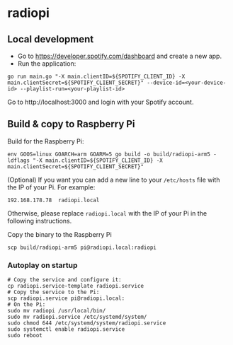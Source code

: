 # radiopi

## Local development

* Go to https://developer.spotify.com/dashboard and create a new app.
* Run the application:

```shell
go run main.go "-X main.clientID=${SPOTIFY_CLIENT_ID} -X main.clientSecret=${SPOTIFY_CLIENT_SECRET}" --device-id=<your-device-id> --playlist-run=<your-playlist-id>
```

Go to http://localhost:3000 and login with your Spotify account.

## Build & copy to Raspberry Pi

Build for the Raspberry Pi:

```shell
env GOOS=linux GOARCH=arm GOARM=5 go build -o build/radiopi-arm5 -ldflags "-X main.clientID=${SPOTIFY_CLIENT_ID} -X main.clientSecret=${SPOTIFY_CLIENT_SECRET}"
```

(Optional) If you want you can add a new line to your `/etc/hosts` file with the IP of your Pi. For example:
```text
192.168.178.78  radiopi.local
```

Otherwise, please replace `radiopi.local` with the IP of your Pi in the following instructions.

Copy the binary to the Raspberry Pi
```shell
scp build/radiopi-arm5 pi@radiopi.local:radiopi
```

### Autoplay on startup

```shell
# Copy the service and configure it:
cp radiopi.service-template radiopi.service
# Copy the service to the Pi:
scp radiopi.service pi@radiopi.local:
# On the Pi:
sudo mv radiopi /usr/local/bin/
sudo mv radiopi.service /etc/systemd/system/
sudo chmod 644 /etc/systemd/system/radiopi.service
sudo systemctl enable radiopi.service
sudo reboot
```
